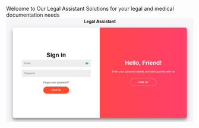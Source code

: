 Welcome to Our Legal Assistant
Solutions for your legal and medical documentation needs
![Alt Text](screenshots/login.png)
